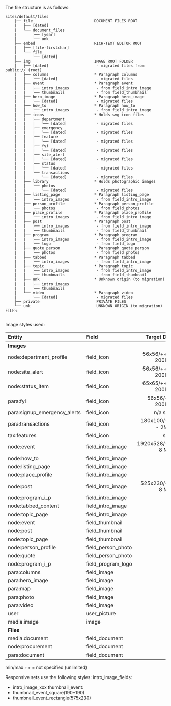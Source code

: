 The file structure is as follows:
```
sites/default/files
    ├── file                           DOCUMENT FILES ROOT
    |   ├── [dated]
    |   └── document_files
    |       ├── [year]
    |       └── unk
    ├── embed                          RICH-TEXT EDITOR ROOT
    |   ├── [file-firstchar]
    |   └── file
    |       └── [dated]
    ├── img                            IMAGE ROOT FOLDER
    |   ├── [dated]                     - migrated files from public:// (root)
    |   ├── columns                    * Paragraph columns 
    |   |   └── [dated]                 - migrated files
    |   ├── event                      * Paragraph event
    |   |   ├── intro_images            - from field_intro_image
    |   |   └── thumbnails              - from field_thumbnail
    |   ├── hero_image                 * Paragraph hero_image 
    |   |   └── [dated]                 - migrated files
    |   ├── how_to                     * Paragraph how_to 
    |   |   └── intro_images            - from field_intro_image
    |   ├── icons                      * Holds svg icon files 
    |   |   ├── department              
    |   |   |   └── [dated]             - migrated files
    |   |   ├── emergency                  
    |   |   |   └── [dated]             - migrated files
    |   |   ├── feature                  
    |   |   |   └── [dated]             - migrated files
    |   |   ├── fyi                      
    |   |   |   └── [dated]             - migrated files
    |   |   ├── site_alert                   
    |   |   |   └── [dated]             - migrated files
    |   |   ├── status                   
    |   |   |   └── [dated]             - migrated files
    |   |   └── transactions             
    |   |       └── [dated]             - migrated files
    |   ├── library                    * Holds photographic images 
    |   |   └── photos                   
    |   |       └── [dated]             - migrated files
    |   ├── listing_page               * Paragraph listing_page 
    |   |   └── intro_images            - from field_intro_image
    |   ├── person_profile             * Paragraph person_profile
    |   |   └── photos                  - from field_photos
    |   ├── place_profile              * Paragraph place_profile
    |   |   └── intro_images            - from field_intro_image
    |   ├── post                       * Paragraph post
    |   |   ├── intro_images            - from field_intro_image
    |   |   └── thumbnails              - from field_thumbnail
    |   ├── program                    * Paragraph program
    |   |   ├── intro_images            - from field_intro_image
    |   |   └── logo                    - from field_logo
    |   ├── quote_person               * Paragraph quote_person
    |   |   └── photos                  - from field_photos
    |   ├── tabbed                     * Paragraph tabbed
    |   |   └── intro_images            - from field_intro_image
    |   ├── topic                      * Paragraph topic
    |   |   ├── intro_images            - from field_intro_image
    |   |   └── thumbnails              - from field_thumbnail
    |   ├── unk                        * Unknown origin (to migration)
    |   |   ├── intro_images            
    |   |   └── thumbnails              
    |   └── video                      * Paragraph video
    |       └── [dated]                 - migrated files
    ├── private                         PRIVATE FILES
    └── unk                             UNKNOWN ORIGIN (to migration) FILES
    
```     
Image styles used:

   
|Entity | Field | Target Def | Style |   
|:-----|:-----|-----:|:-----|
| **Images** |
| node:department_profile | field_icon | 56x56/++ - 200KB | square_icon_56px |
| node:site_alert | field_icon | 56x56/++ - 200KB | square_icon_56px |
| node:status_item | field_icon | 65x65/++ - 200KB | square_icon_65px |
| para:fyi | field_icon | 56x56/++ 200KB | square_icon_56px |
| para:signup_emergency_alerts | field_icon | n/a svg  | n/a svg |
| para:transactions | field_icon | 180x100/++ - 2MB  | transaction_icon_180x100 |
| tax:features | field_icon | svg  | square_icon_56px |
| node:event | field_intro_image | 1920x528/++ 8 MB | Resp: intro_image_fields |
| node:how_to | field_intro_image |   |  |
| node:listing_page | field_intro_image |   |  |
| node:place_profile | field_intro_image |   |  |
| node:post | field_intro_image | 525x230/++ 8 MB | Resp: thumbnail_event |
| node:program_i_p | field_intro_image |   |  |
| node:tabbed_content | field_intro_image |   |  |
| node:topic_page | field_intro_image |   |  |
| node:event | field_thumbnail |  |  |
| node:post | field_thumbnail |   |  |
| node:topic_page | field_thumbnail |   |  |
| node:person_profile | field_person_photo |   |  |
| node:quote | field_person_photo |   |  |
| node:program_i_p | field_program_logo |   |  |
| para:columns | field_image |   |  |
| para:hero_image | field_image |   |  |
| para:map | field_image |   |  |
| para:photo | field_image |   |  |
| para:video | field_image |   |  |
| user | user_picture |   |  |
| media.image | image |   |  |
| **Files** |
| media.document | field_document |   |  |
| node:procurement | field_document |   |  |
| para:document | field_document |   |  |

min/max
++ = not specified (unlimited)

Responsive sets use the following styles:
intro_image_fields:
- intro_image_xxx
thumbnail_event:
- thumbnail_event_square(190*190)
- thumbnail_event_rectangle(575x230)